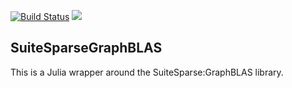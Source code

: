 [![Build Status](https://travis-ci.org/abhinavmehndiratta/SuiteSparseGraphBLAS.jl.svg?branch=master)](https://travis-ci.org/abhinavmehndiratta/SuiteSparseGraphBLAS.jl)
[![](https://img.shields.io/badge/docs-dev-blue.svg)](https://abhinavmehndiratta.github.io/SuiteSparseGraphBLAS.jl/dev/)

## SuiteSparseGraphBLAS
This is a Julia wrapper around the SuiteSparse:GraphBLAS library.
